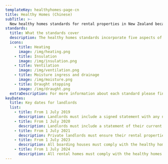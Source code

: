 ```yaml
---
templateKey: healthyhomes-page-cn
title: Healthy Homes (Chinese)
subTitle: >-
  New healthy homes standards for rental properties in New Zealand became law on 1 July 2019. The standards will play a significant role in maintaining and improving the quality of the rental properties. These standards will help ensure landlords have healthier, safer properties and lower maintenance costs for their investments.
standards:
  title: What the standards cover
  description: The healthy homes standards incorporate five aspects of a property, which all contribute to a warm and dry home.
  icons:
    - title: Heating
      image: /img/heating.png
    - title: Insulation
      image: /img/insulation.png
    - title: Ventilation
      image: /img/ventilation.png
    - title: Moisture ingress and drainage
      image: /img/moisture.png
    - title: Draught stopping
      image: /img/draught.png
  extraDescription: For more information about each standard please find here - https://www.tenancy.govt.nz/healthy-homes/about-the-healthy-homes-standards/
keyDates:
  title: Key dates for landlords
  list:
    - title: From 1 July 2019
      description: Landlords must include a signed statement with any new, varied or renewed tenancy agreement that they will comply, or already do comply, with the healthy homes standards.
    - title: From 1 July 2020
      description: Landlords must include a statement of their current level of compliance with the healthy homes standards in any new, varied or renewed tenancy agreement.
    - title: From 1 July 2021
      description: Private landlords must ensure their rental properties comply with the healthy homes standards within 90 days of any new, or renewed, tenancy.
    - title: From 1 July 2023
      description: All boarding houses must comply with the healthy homes standards.
    - title: From 1 July 2024
      description: All rental homes must comply with the healthy homes standards.
---
```

